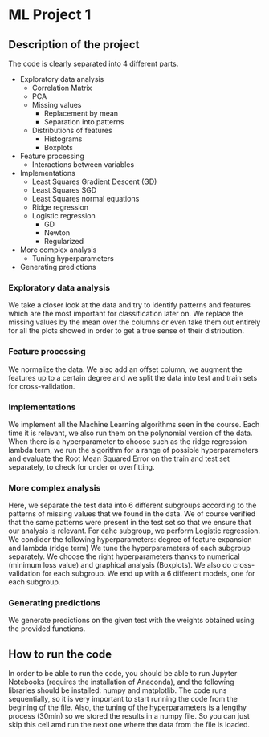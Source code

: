 # ML Project 1
## Description of the project
The code is clearly separated into 4 different parts.
- Exploratory data analysis
  - Correlation Matrix
  - PCA
  - Missing values
    - Replacement by mean
    - Separation into patterns
  - Distributions of features
    - Histograms
    - Boxplots
- Feature processing
  - Interactions between variables
- Implementations
  - Least Squares Gradient Descent (GD)
  - Least Squares SGD
  - Least Squares normal equations
  - Ridge regression
  - Logistic regression
    - GD
    - Newton
    - Regularized
- More complex analysis
  - Tuning hyperparameters
- Generating predictions

### Exploratory data analysis
We take a closer look at the data and try to identify patterns and features which are the most important for classification later on.
We replace the missing values by the mean over the columns or even take them out entirely for all the plots showed in order to
get a true sense of their distribution.

### Feature processing
We normalize the data. We also add an offset column, we augment the features up to a certain degree and 
we split the data into test and train sets for cross-validation.

### Implementations
We implement all the Machine Learning algorithms seen in the course. Each time it is relevant,
we also run them on the polynomial version of the data. When there is a hyperparameter to choose such as 
the ridge regression lambda term, we run the algorithm for a range of possible hyperparameters and evaluate the 
Root Mean Squared Error on the train and test set separately, to check for under or overfitting.

### More complex analysis
Here, we separate the test data into 6 different subgroups according to the patterns of missing values that we found in the data. 
We of course verified that the same patterns were present in the test set so that we ensure that our analysis is relevant.
For eahc subgroup, we perform Logistic regression. We condider the following hyperparameters: degree of feature expansion and lambda (ridge term)
We tune the hyperparameters of each subgroup separately. We choose the right hyperparameters thanks to numerical (minimum loss value)
and graphical analysis (Boxplots). We also do cross-validation for each subgroup.
We end up with a 6 different models, one for each subgroup.

### Generating predictions
We generate predictions on the given test with the weights obtained using the provided functions.

## How to run the code
In order to be able to run the code, you should be able to run Jupyter Notebooks (requires the installation of Anaconda), 
and the following libraries should be installed: numpy and matplotlib.
The code runs sequentially, so it is very important to start running the code from the begining of the file.
Also, the tuning of the hyperparameters is a lengthy process (30min) so we stored the results in a numpy file. So you can just skip this cell 
amd run the next one where the data from the file is loaded.
